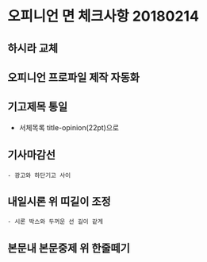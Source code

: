 # 오피니언 면 체크사항 20180214

 ## 하시라 교체

 ## 오피니언 프로파일 제작 자동화

 ## 기고제목 통일

   - 서체목록 title-opinion(22pt)으로

 ## 기사마감선

    - 광고와 하단기고 사이

 ## 내일시론 위 띠길이 조정

    - 시론 박스와 두꺼운 선 길이 같게


 ## 본문내 본문중제 위 한줄떼기
